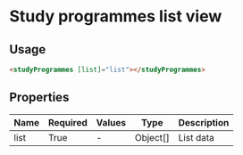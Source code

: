 # Study programmes list view

## Usage

```html
<studyProgrammes [list]="list"></studyProgrammes>
```

## Properties

| Name  | Required  | Values  |  Type | Description  |
|---|---|---|---|---|
| list | True | - | Object[] | List data